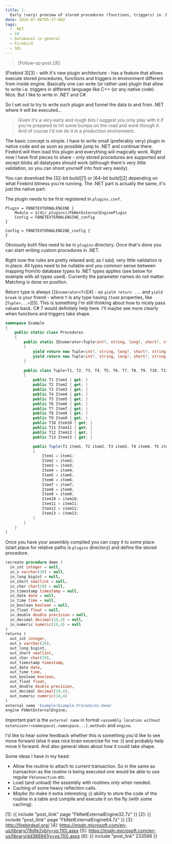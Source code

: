 ```yaml
---
title: |-
  Early (very) preview of stored procedures (functions, triggers) in .NET in Firebird
date: 2016-07-06T05:57:00Z
tags:
  - .NET
  - C#
  - Databases in general
  - Firebird
  - SQL
---
```

> [Follow-up post.][6]

[Firebird 3][3] - with it's new plugin architecture - has a feature that allows execute stored procedures, functions and triggers in environment different from inside engine. Basically one can write (or rather use) plugin that allow to write i.e. triggers in different language like C++ (or any native code). Nice. But I like to write in .NET and C#.

So I set out to try to write such plugin and funnel the data to and from .NET where it will be executed...

<!-- excerpt -->

> Given it's a very early and rough bits I suggest you only play with it if you're prepared to hit some bumps on the road and work though it. And of course I'd not do it in a production environment.

The basic concept is simple. I have to write small (preferably very) plugin in native code and as soon as possible jump to .NET and continue there. Firebird will then load this plugin and everything will magically work. Right now I have first pieces to share - only stored procedures are supported and except blobs all datatypes should work (although there's very little validation, so you can shoot yourself into foot very easily).

You can download the [32-bit build][1] or [64-bit build][2] depending on what Firebird bitness you're running. The .NET part is actually the same, it's just the native part.

The plugin needs to be first registered in `plugins.conf`.

```text
Plugin = FBNETEXTERNALENGINE {
	Module = $(dir_plugins)/FbNetExternalEnginePlugin
	Config = FBNETEXTERNALENGINE_config
}

Config = FBNETEXTERNALENGINE_config {
}
```

Obviously both files need to be in `plugins` directory. Once that's done you can start writing custom procedures in .NET.

Right now the rules are pretty relaxed and, as I said, very little validation is in place. All types need to be nullable and you common sense between mapping from/to database types to .NET types applies (see below for example with all types used). Currently the parameter names do not matter. Matching is done on position.

Return type is always [`IEnumerator<T>`][4] - so `yield return ...` and `yield break` is your friend - where `T` is any type having `ItemX` properties, like [`Tuple<...>`][5]. This is something I'm still thinking about how to nicely pass values back. C# 7 would definitely help here. I'll maybe see more clearly when functions and triggers take shape.

```csharp
namespace Example
{
	public static class Procedures
	{
		public static IEnumerator<Tuple<int?, string, long?, short?, string, DateTime?, DateTime?, TimeSpan?, bool?, float?, double?, decimal?, decimal?>> Demo(int? i, string s, long? @long, short? @short, string @char, DateTime? timestamp, DateTime? date, TimeSpan? time, bool? boolean, float? @float, double? @double, decimal? @decimal, decimal? numeric)
		{
			yield return new Tuple<int?, string, long?, short?, string, DateTime?, DateTime?, TimeSpan?, bool?, float?, double?, decimal?, decimal?>(i, s, @long, @short, @char, timestamp, date, time, boolean, @float, @double, @decimal, numeric);
			yield return new Tuple<int?, string, long?, short?, string, DateTime?, DateTime?, TimeSpan?, bool?, float?, double?, decimal?, decimal?>(i + 1, s + nameof(Demo), @long + 1, (short?)(@short + 1), @char.TrimEnd() + "_" + nameof(Demo), timestamp?.AddDays(1).AddHours(1), date?.AddDays(1), time?.Add(TimeSpan.FromMinutes(1)), !boolean, @float + 1.1f, @double + 1.1, @decimal + 1.1m, numeric + 1.1m);
		}

		public class Tuple<T1, T2, T3, T4, T5, T6, T7, T8, T9, T10, T11, T12, T13>
		{
			public T1 Item1 { get; }
			public T2 Item2 { get; }
			public T3 Item3 { get; }
			public T4 Item4 { get; }
			public T5 Item5 { get; }
			public T6 Item6 { get; }
			public T7 Item7 { get; }
			public T8 Item8 { get; }
			public T9 Item9 { get; }
			public T10 Item10 { get; }
			public T11 Item11 { get; }
			public T12 Item12 { get; }
			public T13 Item13 { get; }

			public Tuple(T1 item1, T2 item2, T3 item3, T4 item4, T5 item5, T6 item6, T7 item7, T8 item8, T9 item9, T10 item10, T11 item11, T12 item12, T13 item13)
			{
				Item1 = item1;
				Item2 = item2;
				Item3 = item3;
				Item4 = item4;
				Item5 = item5;
				Item6 = item6;
				Item7 = item7;
				Item8 = item8;
				Item9 = item9;
				Item10 = item10;
				Item11 = item11;
				Item12 = item12;
				Item13 = item13;
			}
		}
	}
}
```

Once you have your assembly compiled you can copy it to some place (start place for relative paths is `plugins` directory) and define the stored procedure.

```sql
recreate procedure demo (
  in_int integer = null,
  in_s varchar(20) = null,
  in_long bigint = null,
  in_short smallint = null,
  in_char char(20) = null,
  in_timestamp timestamp = null,
  in_date date = null,
  in_time time = null,
  in_boolean boolean = null,
  in_float float = null,
  in_double double precision = null,
  in_decimal decimal(18,4) = null,
  in_numeric numeric(18,4) = null
)
returns (
  out_int integer,
  out_s varchar(20),
  out_long bigint,
  out_short smallint,
  out_char char(20),
  out_timestamp timestamp,
  out_date date,
  out_time time,
  out_boolean boolean,
  out_float float,
  out_double double precision,
  out_decimal decimal(18,4),
  out_numeric numeric(18,4)
)
external name 'Example!Example.Procedures.Demo'
engine FbNetExternalEngine;
```

Important part is the `external name` in format `<assembly location without extension>!<namespace[.namespace...].method>` and `engine`.

I'd like to hear some feedback whether this is something you'd like to see move forward (else it was nice brain excercise for me :)) and probably help move it forward. And also general ideas about how it could take shape.

Some ideas I have in my head:

* Allow the routine to attach to current transaction. So in the same as transaction as the routine is being executed one would be able to use regular `FbConnection` etc.
* Load (and unload) the assembly with routines only when needed.
* Caching of some heavy reflection calls.
* _Maybe_ (to make it extra interesting :)) ability to store the code of the routine in a table and compile and execute it on the fly (with some caching).

[1]: {{ include "post_ilink" page "FbNetExternalEngine32.7z" }}
[2]: {{ include "post_ilink" page "FbNetExternalEngine64.7z" }}
[3]: http://firebirdsql.org/
[4]: https://msdn.microsoft.com/en-us/library/78dfe2yb(v=vs.110).aspx
[5]: https://msdn.microsoft.com/en-us/library/dd386941(v=vs.110).aspx
[6]: {{ include "post_link" 233566 }}